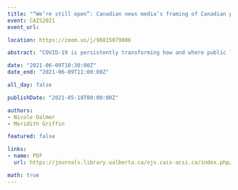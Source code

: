 ```yaml
---
title: "“We’re still open”: Canadian news media’s framing of Canadian public libraries’ Covid-19 responses"
event: CAIS2021
event_url:

location: https://zoom.us/j/96815079086

abstract: "COVID-19 is persistently transforming how and where public libraries are able to engage with and support their communities. While existing research at the juncture of public library services and COVID-19 has overwhelmingly examined library-produced content, this study shifts focus to media representations of library practices during COVID-19. Using frame analysis methodology, this study analyzed 218 Canadian news articles for the ways in which news stories articulate public libraries’ roles and resources during the COVID-19 pandemic. Three frames emerged: (re)negotiating the library’s space, (re)configuring the library’s roles, and (re)constructing “others”. Conclusions explore the implications of these frames, linked to a broader conversation regarding transformations to public spaces during COVID-19."

date: "2021-06-09T10:30:00Z"
date_end: "2021-06-09T11:00:00Z"

all_day: false

publishDate: "2021-05-18T00:00:00Z"

authors:
- Nicole Dalmer
- Meridith Griffin

featured: false

links:
- name: PDF
  url: https://journals.library.ualberta.ca/ojs.cais-acsi.ca/index.php/cais-asci/article/view/1208/1044

math: true
---
```

